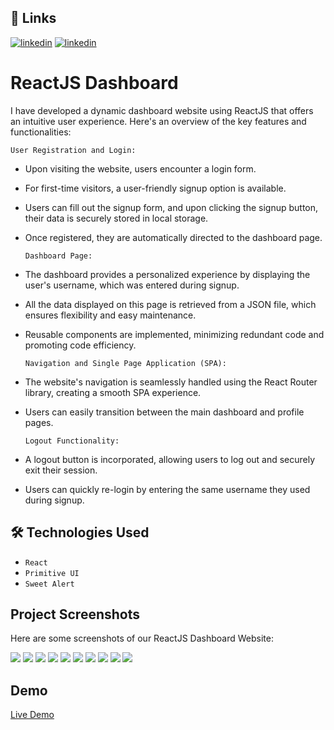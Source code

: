 ## 🔗 Links

[![linkedin](https://img.shields.io/badge/linkedin-0A66C2?style=for-the-badge&logo=linkedin&logoColor=white)](https://www.linkedin.com/in/adarsh-singh-34a945206)
[![linkedin](https://img.shields.io/twitter/follow/:AdarshSingh6026)](https://twitter.com/AdarshSingh6026)



#  ReactJS Dashboard

I have developed a dynamic dashboard website using ReactJS that offers an intuitive user experience. Here's an overview of the key features and functionalities:

`User Registration and Login:` 
- Upon visiting the website, users encounter a login form.
- For first-time visitors, a user-friendly signup option is available.
- Users can fill out the signup form, and upon clicking the signup button, their data is securely stored in local storage.
- Once registered, they are automatically directed to the dashboard page.

  `Dashboard Page:`
- The dashboard provides a personalized experience by displaying the user's username, which was entered during signup.
- All the data displayed on this page is retrieved from a JSON file, which ensures flexibility and easy maintenance.
- Reusable components are implemented, minimizing redundant code and promoting code efficiency.

  `Navigation and Single Page Application (SPA):`
- The website's navigation is seamlessly handled using the React Router library, creating a smooth SPA experience.
- Users can easily transition between the main dashboard and profile pages.

  `Logout Functionality:`
- A logout button is incorporated, allowing users to log out and securely exit their session.
- Users can quickly re-login by entering the same username they used during signup.


## 🛠 Technologies Used

- `React`
- `Primitive UI`
- `Sweet Alert`

## Project Screenshots

Here are some screenshots of our ReactJS Dashboard Website:

![](https://github.com/Adarshgnis/dashboard-layout/blob/master/public/screenshot/Screenshot1.png?raw=true)
![](https://github.com/Adarshgnis/dashboard-layout/blob/master/public/screenshot/Screenshot2.png?raw=true)
![](https://github.com/Adarshgnis/dashboard-layout/blob/master/public/screenshot/Screenshot3.png?raw=true)
![](https://github.com/Adarshgnis/dashboard-layout/blob/master/public/screenshot/Screenshot4.png?raw=true)
![](https://github.com/Adarshgnis/dashboard-layout/blob/master/public/screenshot/Screenshot5.png?raw=true)
![](https://github.com/Adarshgnis/dashboard-layout/blob/master/public/screenshot/Screenshot6.png?raw=true)
![](https://github.com/Adarshgnis/dashboard-layout/blob/master/public/screenshot/Screenshot6.png?raw=true)
![](https://github.com/Adarshgnis/dashboard-layout/blob/master/public/screenshot/Screenshot7.png?raw=true)
![](https://github.com/Adarshgnis/dashboard-layout/blob/master/public/screenshot/Screenshot8.png?raw=true)
![](https://github.com/Adarshgnis/dashboard-layout/blob/master/public/screenshot/Screenshot9.png?raw=true)


  
## Demo

[Live Demo](https://adarsh-employee-management-system.netlify.app/)
